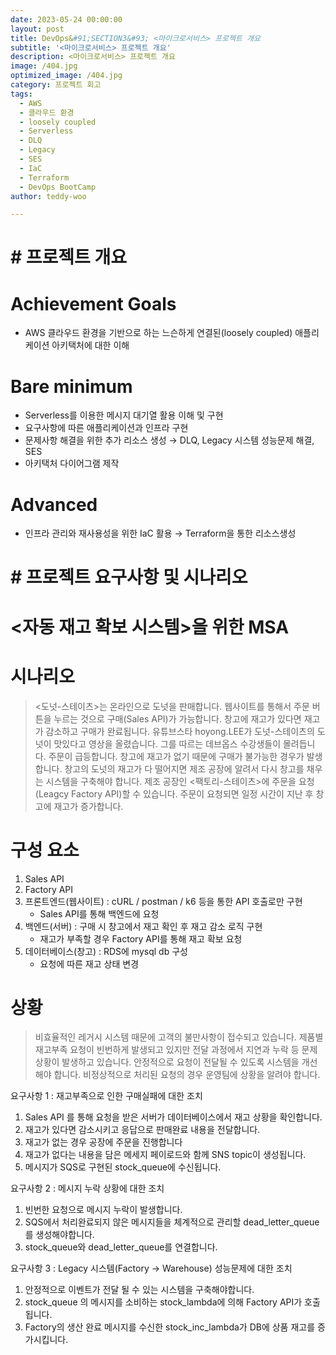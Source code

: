 ```yaml
---
date: 2023-05-24 00:00:00
layout: post
title: DevOps&#91;SECTION3&#93; <마이크로서비스> 프로젝트 개요
subtitle: '<마이크로서비스> 프로젝트 개요'
description: <마이크로서비스> 프로젝트 개요
image: /404.jpg
optimized_image: /404.jpg
category: 프로젝트 회고
tags:
  - AWS
  - 클라우드 환경
  - loosely coupled
  - Serverless
  - DLQ
  - Legacy
  - SES
  - IaC
  - Terraform
  - DevOps BootCamp
author: teddy-woo

---
```


# # 프로젝트 개요

# Achievement Goals

- AWS 클라우드 환경을 기반으로 하는 느슨하게 연결된(loosely coupled) 애플리케이션 아키택처에 대한 이해

# Bare minimum

- Serverless를 이용한 메시지 대기열 활용 이해 및 구현
- 요구사항에 따른 애플리케이션과 인프라 구현
- 문제사항 해결을 위한 추가 리소스 생성 → DLQ, Legacy 시스템 성능문제 해결, SES
- 아키택처 다이어그램 제작

# Advanced

- 인프라 관리와 재사용성을 위한 IaC 활용 → Terraform을 통한 리소스생성

# # 프로젝트 요구사항 및 시나리오

# <자동 재고 확보 시스템>을 위한 MSA

# 시나리오

> <도넛-스테이츠>는 온라인으로 도넛을 판매합니다. 웹사이트를 통해서 주문 버튼을 누르는 것으로 구매(Sales API)가 가능합니다. 창고에 재고가 있다면 재고가 감소하고 구매가 완료됩니다. 유튜브스타 hoyong.LEE가 도넛-스테이츠의 도넛이 맛있다고 영상을 올렸습니다. 그를 따르는 데브옵스 수강생들이 몰려듭니다. 주문이 급등합니다. 창고에 재고가 없기 때문에 구매가 불가능한 경우가 발생합니다. 창고의 도넛의 재고가 다 떨어지면 제조 공장에 알려서 다시 창고를 채우는 시스템을 구축해야 합니다. 제조 공장인 <팩토리-스테이츠>에 주문을 요청(Leagcy Factory API)할 수 있습니다. 주문이 요청되면 일정 시간이 지난 후 창고에 재고가 증가합니다.
> 

# 구성 요소

1. Sales API
2. Factory API
3. 프론트엔드(웹사이트) : cURL / postman / k6 등을 통한 API 호출로만 구현
    - Sales API를 통해 백엔드에 요청
4. 백엔드(서버) : 구매 시 창고에서 재고 확인 후 재고 감소 로직 구현
    - 재고가 부족할 경우 Factory API를 통해 재고 확보 요청
5. 데이터베이스(창고) : RDS에 mysql db 구성
    - 요청에 따른 재고 상태 변경

# 상황

> 비효율적인 레거시 시스템 때문에 고객의 불만사항이 접수되고 있습니다. 제품별 재고부족 요청이 빈번하게 발생되고 있지만 전달 과정에서 지연과 누락 등 문제 상황이 발생하고 있습니다. 안정적으로 요청이 전달될 수 있도록 시스템을 개선해야 합니다. 비정상적으로 처리된 요청의 경우 운영팀에 상황을 알려야 합니다.
> 

요구사항 1 : 재고부족으로 인한 구매실패에 대한 조치

1. Sales API 를 통해 요청을 받은 서버가 데이터베이스에서 재고 상황을 확인합니다.
2. 재고가 있다면 감소시키고 응답으로 판매완료 내용을 전달합니다.
3. 재고가 없는 경우 공장에 주문을 진행합니다
4. 재고가 없다는 내용을 담은 메세지 페이로드와 함께 SNS topic이 생성됩니다.
5. 메시지가 SQS로 구현된 stock_queue에 수신됩니다.

요구사항 2 : 메시지 누락 상황에 대한 조치

1. 빈번한 요청으로 메시지 누락이 발생합니다.
2. SQS에서 처리완료되지 않은 메시지들을 체계적으로 관리할 dead_letter_queue를 생성해야합니다.
3. stock_queue와 dead_letter_queue를 연결합니다.

요구사항 3 : Legacy 시스템(Factory → Warehouse) 성능문제에 대한 조치

1. 안정적으로 이벤트가 전달 될 수 있는 시스템을 구축해야합니다.
2. stock_queue 의 메시지를 소비하는 stock_lambda에 의해 Factory API가 호출됩니다.
3. Factory의 생산 완료 메시지를 수신한 stock_inc_lambda가 DB에 상품 재고를 증가시킵니다.